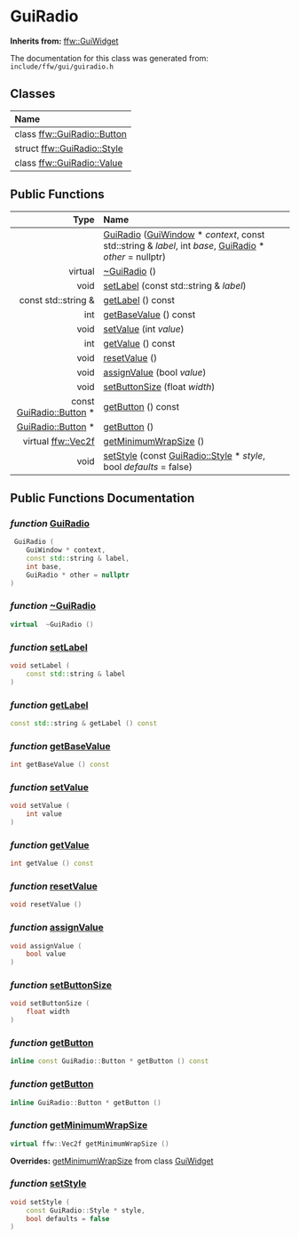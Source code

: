 GuiRadio
===================================


**Inherits from:** [ffw::GuiWidget](ffw_GuiWidget.html)

The documentation for this class was generated from: `include/ffw/gui/guiradio.h`



## Classes

| Name |
|:-----|
| class [ffw::GuiRadio::Button](ffw_GuiRadio_Button.html) |
| struct [ffw::GuiRadio::Style](ffw_GuiRadio_Style.html) |
| class [ffw::GuiRadio::Value](ffw_GuiRadio_Value.html) |


## Public Functions

| Type | Name |
| -------: | :------- |
|   | [GuiRadio](#3811fa92) ([GuiWindow](ffw_GuiWindow.html) * _context_, const std::string & _label_, int _base_, [GuiRadio](ffw_GuiRadio.html) * _other_ = nullptr)  |
|  virtual  | [~GuiRadio](#49046924) ()  |
|  void | [setLabel](#be40fd05) (const std::string & _label_)  |
|  const std::string & | [getLabel](#ed1aefce) () const  |
|  int | [getBaseValue](#c93642f6) () const  |
|  void | [setValue](#2b025679) (int _value_)  |
|  int | [getValue](#04937874) () const  |
|  void | [resetValue](#47f8eca1) ()  |
|  void | [assignValue](#696f023d) (bool _value_)  |
|  void | [setButtonSize](#c72925cc) (float _width_)  |
|  const [GuiRadio::Button](ffw_GuiRadio_Button.html) * | [getButton](#6698d94c) () const  |
|  [GuiRadio::Button](ffw_GuiRadio_Button.html) * | [getButton](#2bbba74e) ()  |
|  virtual [ffw::Vec2f](ffw.html#fcfaa6c5) | [getMinimumWrapSize](#1b50dcea) ()  |
|  void | [setStyle](#cc7dab70) (const [GuiRadio::Style](ffw_GuiRadio_Style.html) * _style_, bool _defaults_ = false)  |


## Public Functions Documentation

### _function_ <a id="3811fa92" href="#3811fa92">GuiRadio</a>

```cpp
 GuiRadio (
    GuiWindow * context,
    const std::string & label,
    int base,
    GuiRadio * other = nullptr
) 
```



### _function_ <a id="49046924" href="#49046924">~GuiRadio</a>

```cpp
virtual  ~GuiRadio () 
```



### _function_ <a id="be40fd05" href="#be40fd05">setLabel</a>

```cpp
void setLabel (
    const std::string & label
) 
```



### _function_ <a id="ed1aefce" href="#ed1aefce">getLabel</a>

```cpp
const std::string & getLabel () const 
```



### _function_ <a id="c93642f6" href="#c93642f6">getBaseValue</a>

```cpp
int getBaseValue () const 
```



### _function_ <a id="2b025679" href="#2b025679">setValue</a>

```cpp
void setValue (
    int value
) 
```



### _function_ <a id="04937874" href="#04937874">getValue</a>

```cpp
int getValue () const 
```



### _function_ <a id="47f8eca1" href="#47f8eca1">resetValue</a>

```cpp
void resetValue () 
```



### _function_ <a id="696f023d" href="#696f023d">assignValue</a>

```cpp
void assignValue (
    bool value
) 
```



### _function_ <a id="c72925cc" href="#c72925cc">setButtonSize</a>

```cpp
void setButtonSize (
    float width
) 
```



### _function_ <a id="6698d94c" href="#6698d94c">getButton</a>

```cpp
inline const GuiRadio::Button * getButton () const 
```



### _function_ <a id="2bbba74e" href="#2bbba74e">getButton</a>

```cpp
inline GuiRadio::Button * getButton () 
```



### _function_ <a id="1b50dcea" href="#1b50dcea">getMinimumWrapSize</a>

```cpp
virtual ffw::Vec2f getMinimumWrapSize () 
```



**Overrides:** [getMinimumWrapSize](/doxygen/ffw_GuiWidget.md#c12efa3f) from class [GuiWidget](/doxygen/ffw_GuiWidget.md)

### _function_ <a id="cc7dab70" href="#cc7dab70">setStyle</a>

```cpp
void setStyle (
    const GuiRadio::Style * style,
    bool defaults = false
) 
```






